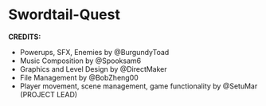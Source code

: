 # Swordtail-Quest
**CREDITS:**

- Powerups, SFX, Enemies by @BurgundyToad
- Music Composition by @Spooksam6
- Graphics and Level Design by @DirectMaker 
- File Management by @BobZheng00
- Player movement, scene management, game functionality by @SetuMar (PROJECT LEAD)
